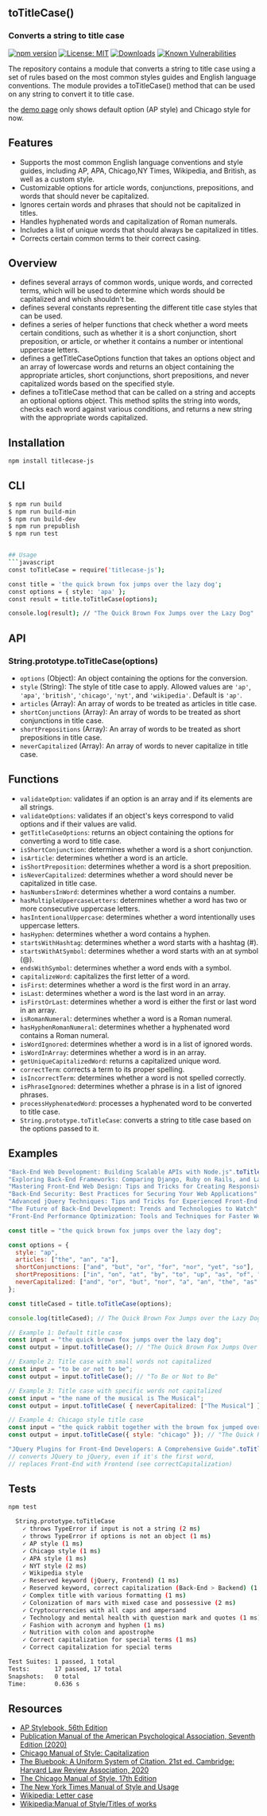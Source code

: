 ## toTitleCase()
### Converts a string to title case

[![npm version](https://badge.fury.io/js/titlecase-js.svg)](https://badge.fury.io/js/titlecase-js)
[![License: MIT](https://img.shields.io/badge/License-MIT-yellow.svg)](https://opensource.org/licenses/MIT)
[![Downloads](https://img.shields.io/npm/dt/titlecase-js.svg)](https://www.npmjs.com/package/titlecase-js)
[![Known Vulnerabilities](https://snyk.io/test/github/gouch/to-title-case/badge.svg)](https://snyk.io/test/github/gouch/to-title-case)

The repository contains a module that converts a string to title case using a set of rules based on the most common styles guides and English language conventions. The module provides a toTitleCase() method that can be used on any string to convert it to title case.

the [demo page](https://codepen.io/danielhaim/pen/oNPGzKw) only shows default option (AP style) and Chicago style for now.

## Features
- Supports the most common English language conventions and style guides, including AP, APA, Chicago,NY Times, Wikipedia, and British, as well as a custom style.
- Customizable options for article words, conjunctions, prepositions, and words that should never be capitalized.
- Ignores certain words and phrases that should not be capitalized in titles.
- Handles hyphenated words and capitalization of Roman numerals.
- Includes a list of unique words that should always be capitalized in titles.
- Corrects certain common terms to their correct casing.

## Overview
- defines several arrays of common words, unique words, and corrected terms, which will be used to determine which words should be capitalized and which shouldn't be.
- defines several constants representing the different title case styles that can be used.
- defines a series of helper functions that check whether a word meets certain conditions, such as whether it is a short conjunction, short preposition, or article, or whether it contains a number or intentional uppercase letters.
- defines a getTitleCaseOptions function that takes an options object and an array of lowercase words and returns an object containing the appropriate articles, short conjunctions, short prepositions, and never capitalized words based on the specified style.
- defines a toTitleCase method that can be called on a string and accepts an optional options object. This method splits the string into words, checks each word against various conditions, and returns a new string with the appropriate words capitalized.

## Installation
```bash
npm install titlecase-js
```

## CLI
```bash
$ npm run build
$ npm run build-min
$ npm run build-dev
$ npm run prepublish
$ npm run test


## Usage
```javascript
const toTitleCase = require('titlecase-js');

const title = 'the quick brown fox jumps over the lazy dog';
const options = { style: 'apa' };
const result = title.toTitleCase(options);

console.log(result); // "The Quick Brown Fox Jumps over the Lazy Dog"
```


## API
### String.prototype.toTitleCase(options)

- `options` (Object): An object containing the options for the conversion.
- `style` (String): The style of title case to apply. Allowed values are `'ap'`, `'apa'`, `'british'`, `'chicago'`, `'nyt'`, and `'wikipedia'`. Default is `'ap'`.
- `articles` (Array<String>): An array of words to be treated as articles in title case.
- `shortConjunctions` (Array<String>): An array of words to be treated as short conjunctions in title case.
- `shortPrepositions` (Array<String>): An array of words to be treated as short prepositions in title case.
- `neverCapitalized` (Array<String>): An array of words to never capitalize in title case.

## Functions
- `validateOption`: validates if an option is an array and if its elements are all strings.
- `validateOptions`: validates if an object's keys correspond to valid options and if their values are valid.
- `getTitleCaseOptions`: returns an object containing the options for converting a word to title case.
- `isShortConjunction`: determines whether a word is a short conjunction.
- `isArticle`: determines whether a word is an article.
- `isShortPreposition`: determines whether a word is a short preposition.
- `isNeverCapitalized`: determines whether a word should never be capitalized in title case.
- `hasNumbersInWord`: determines whether a word contains a number.
- `hasMultipleUppercaseLetters`: determines whether a word has two or more consecutive uppercase letters.
- `hasIntentionalUppercase`: determines whether a word intentionally uses uppercase letters.
- `hasHyphen`: determines whether a word contains a hyphen.
- `startsWithHashtag`: determines whether a word starts with a hashtag (#).
- `startsWithAtSymbol`: determines whether a word starts with an at symbol (@).
- `endsWithSymbol`: determines whether a word ends with a symbol.
- `capitalizeWord`: capitalizes the first letter of a word.
- `isFirst`: determines whether a word is the first word in an array.
- `isLast`: determines whether a word is the last word in an array.
- `isFirstOrLast`: determines whether a word is either the first or last word in an array.
- `isRomanNumeral`: determines whether a word is a Roman numeral.
- `hasHyphenRomanNumeral`: determines whether a hyphenated word contains a Roman numeral.
- `isWordIgnored`: determines whether a word is in a list of ignored words.
- `isWordInArray`: determines whether a word is in an array.
- `getUniqueCapitalizedWord`: returns a capitalized unique word.
- `correctTerm`: corrects a term to its proper spelling.
- `isIncorrectTerm`: determines whether a word is not spelled correctly.
- `isPhraseIgnored`: determines whether a phrase is in a list of ignored phrases.
- `processHyphenatedWord`: processes a hyphenated word to be converted to title case.
- `String.prototype.toTitleCase`: converts a string to title case based on the options passed to it.

## Examples
```javascript
"Back-End Web Development: Building Scalable APIs with Node.js".toTitleCase();
"Exploring Back-End Frameworks: Comparing Django, Ruby on Rails, and Laravel".toTitleCase({ style: 'chicago' });
"Mastering Front-End Web Design: Tips and Tricks for Creating Responsive Layouts".toTitleCase({ style: 'nyt' });
"Back-End Security: Best Practices for Securing Your Web Applications".toTitleCase({ style: 'wikipedia' });
"Advanced jQuery Techniques: Tips and Tricks for Experienced Front-End Developers".toTitleCase({ style: 'british' });
"The Future of Back-End Development: Trends and Technologies to Watch".toTitleCase({ style: 'ap' });
"Front-End Performance Optimization: Tools and Techniques for Faster Websites".toTitleCase({ style: 'apa' });
```

```javascript
const title = "the quick brown fox jumps over the lazy dog";

const options = {
  style: "ap",
  articles: ["the", "an", "a"],
  shortConjunctions: ["and", "but", "or", "for", "nor", "yet", "so"],
  shortPrepositions: ["in", "on", "at", "by", "to", "up", "as", "of", "off"],
  neverCapitalized: ["and", "or", "but", "nor", "a", "an", "the", "as", "at", "by", "for", "in", "of", "on", "to", "up", "yet", "so"],
};

const titleCased = title.toTitleCase(options);

console.log(titleCased); // The Quick Brown Fox Jumps over the Lazy Dog
```

```javascript
// Example 1: Default title case
const input = "the quick brown fox jumps over the lazy dog";
const output = input.toTitleCase(); // "The Quick Brown Fox Jumps Over the Lazy Dog"
```

```javascript
// Example 2: Title case with small words not capitalized
const input = "to be or not to be";
const output = input.toTitleCase(); // "To Be or Not to Be"
```

```javascript
// Example 3: Title case with specific words not capitalized
const input = "the name of the musical is The Musical";
const output = input.toTitleCase( { neverCapitalized: ["The Musical"] }); // "The Name of the Musical Is The Musical"
```

```javascript
// Example 4: Chicago style title case
const input = "the quick rabbit together with the brown fox jumped over the dog";
const output = input.toTitleCase({ style: "chicago" }); // "The Quick Rabbit Together with the Brown Fox Jumped Over the Dog"
```

```javascript
"JQuery Plugins for Front-End Developers: A Comprehensive Guide".toTitleCase({ style: 'apa' });
// converts JQuery to jQuery, even if it's the first word, 
// replaces Front-End with Frontend (see correctCapitalization)
```

## Tests
```bash
npm test
```

```bash
  String.prototype.toTitleCase
    ✓ throws TypeError if input is not a string (2 ms)
    ✓ throws TypeError if options is not an object (1 ms)
    ✓ AP style (1 ms)
    ✓ Chicago style (1 ms)
    ✓ APA style (1 ms)
    ✓ NYT style (2 ms)
    ✓ Wikipedia style
    ✓ Reserved keyword (jQuery, Frontend) (1 ms)
    ✓ Reserved keyword, correct capitalization (Back-End > Backend) (1 ms)
    ✓ Complex title with various formatting (1 ms)
    ✓ Colonization of mars with mixed case and possessive (2 ms)
    ✓ Cryptocurrencies with all caps and ampersand
    ✓ Technology and mental health with question mark and quotes (1 ms)
    ✓ Fashion with acronym and hyphen (1 ms)
    ✓ Nutrition with colon and apostrophe
    ✓ Correct capitalization for special terms (1 ms)
    ✓ Correct capitalization for special terms

Test Suites: 1 passed, 1 total
Tests:       17 passed, 17 total
Snapshots:   0 total
Time:        0.636 s
```

## Resources
- [AP Stylebook, 56th Edition](https://store.stylebooks.com/ap-stylebook-56th-edition-print.html)
- [Publication Manual of the American Psychological Association, Seventh Edition (2020)](https://apastyle.apa.org/products/publication-manual-7th-edition)
- [Chicago Manual of Style: Capitalization](https://chat.openai.com/chat/643828ec-d4b5-4f21-b035-62946dd2cec3#:~:text=Chicago%20Manual%20of%20Style%3A%20Capitalization)
- [The Bluebook: A Uniform System of Citation. 21st ed. Cambridge: Harvard Law Review Association, 2020](https://open.mitchellhamline.edu/cgi/viewcontent.cgi?article=2782&context=wmlr)
- [The Chicago Manual of Style, 17th Edition](https://press.uchicago.edu/ucp/books/book/chicago/C/bo25956703.html)
- [The New York Times Manual of Style and Usage](https://www.worldcat.org/title/946964415)
- [Wikipedia: Letter case](https://chat.openai.com/chat/643828ec-d4b5-4f21-b035-62946dd2cec3#:~:text=Wikipedia%3A%20Letter%20case)
- [Wikipedia:Manual of Style/Titles of works](https://en.wikipedia.org/wiki/Wikipedia:Manual_of_Style/Titles_of_works#Capital_letters)